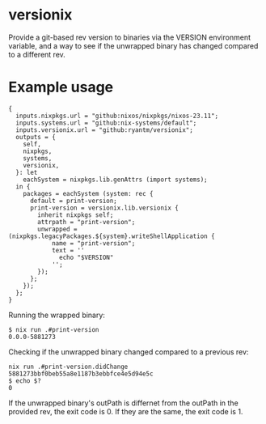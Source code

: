 # versionix

Provide a git-based rev version to binaries via the VERSION environment variable, and a way to see if the unwrapped binary has changed compared to a different rev.

# Example usage

```
{
  inputs.nixpkgs.url = "github:nixos/nixpkgs/nixos-23.11";
  inputs.systems.url = "github:nix-systems/default";
  inputs.versionix.url = "github:ryantm/versionix";
  outputs = {
    self,
    nixpkgs,
    systems,
    versionix,
  }: let
    eachSystem = nixpkgs.lib.genAttrs (import systems);
  in {
    packages = eachSystem (system: rec {
      default = print-version;
      print-version = versionix.lib.versionix {
        inherit nixpkgs self;
        attrpath = "print-version";
        unwrapped = (nixpkgs.legacyPackages.${system}.writeShellApplication {
            name = "print-version";
            text = ''
              echo "$VERSION"
            '';
        });
      };
    });
  };
}
```

Running the wrapped binary:

```
$ nix run .#print-version
0.0.0-5881273
```

Checking if the unwrapped binary changed compared to a previous rev:

```
nix run .#print-version.didChange 5881273bbf0beb55a8e1187b3ebbfce4e5d94e5c
$ echo $?
0
```

If the unwrapped binary's outPath is differnet from the outPath in the provided rev, the exit code is 0. If they are the same, the exit code is 1.
